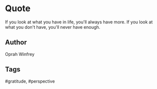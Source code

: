 # Quote

If you look at what you have in life, you'll always have more. If you look at what you don't have, you'll never have enough.

## Author

Oprah Winfrey

## Tags

#gratitude, #perspective
